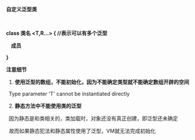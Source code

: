 **自定义泛型类**

&nbsp;

**class 类名 \<T,R...\> { //表示可以有多个泛型**

**&nbsp; &nbsp; 成员**

**}**

**注意细节**

1. **使用泛型的数组，不能初始化，因为不能确定类型就不能确定数组开辟的空间**

**&nbsp;** Type parameter 'T' cannot be instantiated directly

2. **静态方法中不能使用类的泛型**

**&nbsp;** 因为静态是和类相关的，类加载时，对象还没有真正创建，即泛型还未确定

&nbsp; 故而如果静态犯法和静态属性使用了泛型，VM就无法完成初始化
